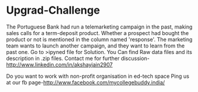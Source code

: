 # Upgrad-Challenge
The Portuguese Bank had run a telemarketing campaign in the past, making sales calls for a term-deposit product. Whether a prospect had bought the product or not is mentioned in the column named 'response'. The marketing team wants to launch another campaign, and they want to learn from the past one.
Go to >ipyned file for Solution.
You Can find Raw data files and its description in .zip files.
Contact me for further discussion-http://www.linkedin.com/in/akshayjain2907

Do you want to work with non-profit organisation in ed-tech space Ping us at our fb page-http://www.facebook.com/mycollegebuddy.india/
